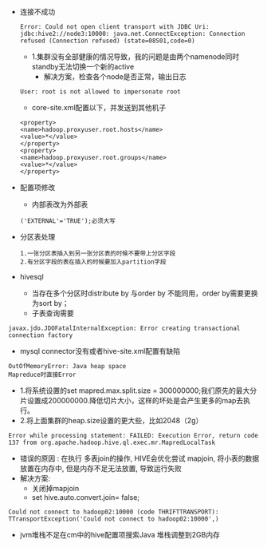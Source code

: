 - 连接不成功
  
  ```
  Error: Could not open client transport with JDBC Uri: jdbc:hive2://node3:10000: java.net.ConnectException: Connection refused (Connection refused) (state=08S01,code=0)
  ```
  - 1.集群没有全部健康的情况导致，我的问题是由两个namenode同时standby无法切换一个新的active
    - 解决方案，检查各个node是否正常，输出日志
  ```
  User: root is not allowed to impersonate root
  ```
  - core-site.xml配置以下，并发送到其他机子
  ```
  <property> 
  <name>hadoop.proxyuser.root.hosts</name>
  <value>*</value> 
  </property> 
  <property> 
  <name>hadoop.proxyuser.root.groups</name> 
  <value>*</value> 
  </property>
  ```
- 配置项修改
  - 内部表改为外部表
  ```
  ('EXTERNAL'='TRUE');必须大写
  ```
- 分区表处理
  ```
  1.一张分区表插入到另一张分区表的时候不要带上分区字段
  2.有分区字段的表在插入的时候要加入partition字段
  ```
- hivesql
  - 当存在多个分区时distribute by 与order by 不能同用，order by需要更换为sort by；
  - 子表查询需要

```
javax.jdo.JDOFatalInternalException: Error creating transactional connection factory
```
- mysql connector没有或者hive-site.xml配置有缺陷
```
OutOfMemoryError: Java heap space
Mapreduce时直接Error
```
- 1.将系统设置的set mapred.max.split.size = 300000000;我们原先的最大分片设置成200000000.降低切片大小，这样的坏处是会产生更多的map去执行。
- 2.将上面集群的heap.size设置的更大些，比如2048（2g）

```
Error while processing statement: FAILED: Execution Error, return code 137 from org.apache.hadoop.hive.ql.exec.mr.MapredLocalTask
```
- 错误的原因 :  在执行 多表join的操作, HIVE会优化尝试 mapjoin, 将小表的数据放置在内存中, 但是内存不足无法放置, 导致运行失败
- 解决方案: 
  - 关闭掉mapjoin
  - set hive.auto.convert.join= false;
```
Could not connect to hadoop02:10000 (code THRIFTTRANSPORT): TTransportException('Could not connect to hadoop02:10000',)
```
- jvm堆栈不足在cm中的hive配置项搜索Java 堆栈调整到2GB内存
